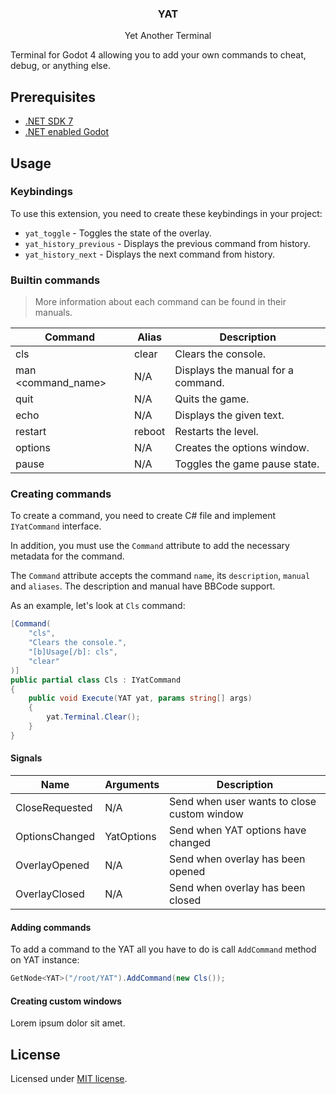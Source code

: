 <div align="center">
	<h3>YAT</h1>
	<p>Yet Another Terminal</p>
</div>

Terminal for Godot 4 allowing you to add your own commands to cheat, debug, or anything else.

## Prerequisites

-   [.NET SDK 7](https://dotnet.microsoft.com/en-us/download)
-   [.NET enabled Godot](https://godotengine.org/download/windows/)

## Usage

### Keybindings

To use this extension, you need to create these keybindings in your project:

-   `yat_toggle` - Toggles the state of the overlay.
-   `yat_history_previous` - Displays the previous command from history.
-   `yat_history_next` - Displays the next command from history.

### Builtin commands

> More information about each command can be found in their manuals.

| Command            | Alias  | Description                        |
| ------------------ | ------ | ---------------------------------- |
| cls                | clear  | Clears the console.                |
| man <command_name> | N/A    | Displays the manual for a command. |
| quit               | N/A    | Quits the game.                    |
| echo <text>        | N/A    | Displays the given text.           |
| restart            | reboot | Restarts the level.                |
| options            | N/A    | Creates the options window.        |
| pause              | N/A    | Toggles the game pause state.      |

### Creating commands

To create a command, you need to create C# file and implement `IYatCommand` interface.

In addition, you must use the `Command` attribute to add the necessary metadata for the command.

The `Command` attribute accepts the command `name`, its `description`, `manual` and `aliases`. The description and manual have BBCode support.

As an example, let's look at `Cls` command:

```csharp
[Command(
	"cls",
	"Clears the console.",
	"[b]Usage[/b]: cls",
	"clear"
)]
public partial class Cls : IYatCommand
{
	public void Execute(YAT yat, params string[] args)
	{
		yat.Terminal.Clear();
	}
}
```

#### Signals

| Name           | Arguments  | Description                                 |
| -------------- | ---------- | ------------------------------------------- |
| CloseRequested | N/A        | Send when user wants to close custom window |
| OptionsChanged | YatOptions | Send when YAT options have changed          |
| OverlayOpened  | N/A        | Send when overlay has been opened           |
| OverlayClosed  | N/A        | Send when overlay has been closed           |

#### Adding commands

To add a command to the YAT all you have to do is call `AddCommand` method on YAT instance:

```csharp
GetNode<YAT>("/root/YAT").AddCommand(new Cls());
```

#### Creating custom windows

Lorem ipsum dolor sit amet.

## License

Licensed under [MIT license](./LICENSE).
